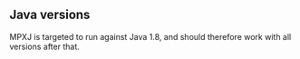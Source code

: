 ## Java versions
MPXJ is targeted to run against Java 1.8, and should therefore work with all versions after that.
